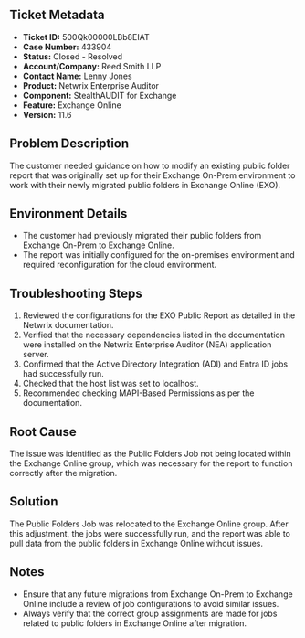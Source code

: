 ## Ticket Metadata
- **Ticket ID:** 500Qk00000LBb8EIAT
- **Case Number:** 433904
- **Status:** Closed - Resolved
- **Account/Company:** Reed Smith LLP
- **Contact Name:** Lenny Jones
- **Product:** Netwrix Enterprise Auditor
- **Component:** StealthAUDIT for Exchange
- **Feature:** Exchange Online
- **Version:** 11.6

## Problem Description
The customer needed guidance on how to modify an existing public folder report that was originally set up for their Exchange On-Prem environment to work with their newly migrated public folders in Exchange Online (EXO).

## Environment Details
- The customer had previously migrated their public folders from Exchange On-Prem to Exchange Online.
- The report was initially configured for the on-premises environment and required reconfiguration for the cloud environment.

## Troubleshooting Steps
1. Reviewed the configurations for the EXO Public Report as detailed in the Netwrix documentation.
2. Verified that the necessary dependencies listed in the documentation were installed on the Netwrix Enterprise Auditor (NEA) application server.
3. Confirmed that the Active Directory Integration (ADI) and Entra ID jobs had successfully run.
4. Checked that the host list was set to localhost.
5. Recommended checking MAPI-Based Permissions as per the documentation.

## Root Cause
The issue was identified as the Public Folders Job not being located within the Exchange Online group, which was necessary for the report to function correctly after the migration.

## Solution
The Public Folders Job was relocated to the Exchange Online group. After this adjustment, the jobs were successfully run, and the report was able to pull data from the public folders in Exchange Online without issues.

## Notes
- Ensure that any future migrations from Exchange On-Prem to Exchange Online include a review of job configurations to avoid similar issues.
- Always verify that the correct group assignments are made for jobs related to public folders in Exchange Online after migration.